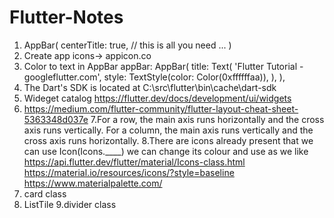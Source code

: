 # Flutter-Notes

1. AppBar(
  centerTitle: true, // this is all you need
  ...
)
2. Create app icons-> appicon.co
3. Color to text in AppBar
appBar: AppBar(
  title: Text(
    'Flutter Tutorial - googleflutter.com',
    style: TextStyle(color: Color(0xffffffaa)),
  ),
),
4. The Dart's SDK is located at C:\src\flutter\bin\cache\dart-sdk
5. Wideget catalog https://flutter.dev/docs/development/ui/widgets
6. https://medium.com/flutter-community/flutter-layout-cheat-sheet-5363348d037e
7.For a row, the main axis runs horizontally and the cross axis runs vertically. 
For a column, the main axis runs vertically and the cross axis runs horizontally.
8.There are icons already present that we can use
Icon(Icons.____)
we can change its colour and use as we like
https://api.flutter.dev/flutter/material/Icons-class.html
https://material.io/resources/icons/?style=baseline
https://www.materialpalette.com/
7. card class
8. ListTile
9.divider class
